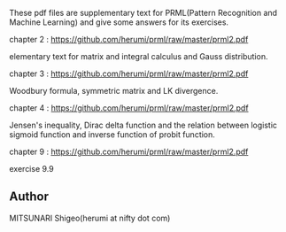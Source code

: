 
These pdf files are supplementary text for PRML(Pattern Recognition and Machine Learning)
and give some answers for its exercises.

chapter 2 : https://github.com/herumi/prml/raw/master/prml2.pdf

elementary text for matrix and integral calculus and Gauss distribution.

chapter 3 : https://github.com/herumi/prml/raw/master/prml2.pdf

Woodbury formula, symmetric matrix and LK divergence.

chapter 4 : https://github.com/herumi/prml/raw/master/prml2.pdf

Jensen's inequality, Dirac delta function and the relation between
logistic sigmoid function and inverse function of probit function.

chapter 9 : https://github.com/herumi/prml/raw/master/prml2.pdf

exercise 9.9

Author
-------------

MITSUNARI Shigeo(herumi at nifty dot com)
